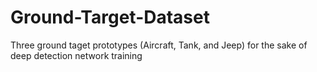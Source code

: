# Ground-Target-Dataset
Three ground taget prototypes (Aircraft, Tank, and Jeep) for the sake of deep detection network training 
